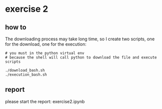 # exercise 2
## how to
The downloading process may take long time, so I create two scripts, 
one for the download, one for the execution:  
```
# you must in the python virtual env 
# because the shell will call python to download the file and execute scripts

./download_bash.sh
./execution_bash.sh

```
## report
please start the report: exercise2.ipynb  



